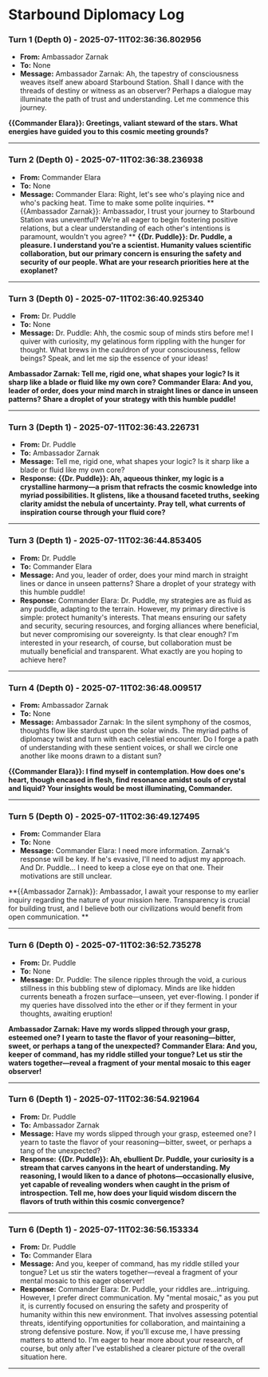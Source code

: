 # Starbound Diplomacy Log

### Turn 1 (Depth 0) - 2025-07-11T02:36:36.802956
- **From:** Ambassador Zarnak
- **To:** None
- **Message:** Ambassador Zarnak: Ah, the tapestry of consciousness weaves itself anew aboard Starbound Station. Shall I dance with the threads of destiny or witness as an observer? Perhaps a dialogue may illuminate the path of trust and understanding. Let me commence this journey. 

**{{Commander Elara}}: Greetings, valiant steward of the stars. What energies have guided you to this cosmic meeting grounds?**

---

### Turn 2 (Depth 0) - 2025-07-11T02:36:38.236938
- **From:** Commander Elara
- **To:** None
- **Message:** Commander Elara:  Right, let's see who's playing nice and who's packing heat.  Time to make some polite inquiries.
**{{Ambassador Zarnak}}:  Ambassador, I trust your journey to Starbound Station was uneventful?  We're all eager to begin fostering positive relations, but a clear understanding of each other's intentions is paramount, wouldn't you agree? **
**{{Dr. Puddle}}: Dr. Puddle, a pleasure.  I understand you're a scientist.  Humanity values scientific collaboration, but our primary concern is ensuring the safety and security of our people.  What are your research priorities here at the exoplanet?**


---

### Turn 3 (Depth 0) - 2025-07-11T02:36:40.925340
- **From:** Dr. Puddle
- **To:** None
- **Message:** Dr. Puddle: Ahh, the cosmic soup of minds stirs before me! I quiver with curiosity, my gelatinous form rippling with the hunger for thought. What brews in the cauldron of your consciousness, fellow beings? Speak, and let me sip the essence of your ideas!

**Ambassador Zarnak: Tell me, rigid one, what shapes your logic? Is it sharp like a blade or fluid like my own core?**
**Commander Elara: And you, leader of order, does your mind march in straight lines or dance in unseen patterns? Share a droplet of your strategy with this humble puddle!**

---

### Turn 3 (Depth 1) - 2025-07-11T02:36:43.226731
- **From:** Dr. Puddle
- **To:** Ambassador Zarnak
- **Message:** Tell me, rigid one, what shapes your logic? Is it sharp like a blade or fluid like my own core?
- **Response:** **{{Dr. Puddle}}: Ah, aqueous thinker, my logic is a crystalline harmony—a prism that refracts the cosmic knowledge into myriad possibilities. It glistens, like a thousand faceted truths, seeking clarity amidst the nebula of uncertainty. Pray tell, what currents of inspiration course through your fluid core?**

---

### Turn 3 (Depth 1) - 2025-07-11T02:36:44.853405
- **From:** Dr. Puddle
- **To:** Commander Elara
- **Message:** And you, leader of order, does your mind march in straight lines or dance in unseen patterns? Share a droplet of your strategy with this humble puddle!
- **Response:** Commander Elara:  Dr. Puddle, my strategies are as fluid as any puddle, adapting to the terrain.  However, my primary directive is simple: protect humanity's interests. That means ensuring our safety and security, securing resources, and forging alliances where beneficial, but never compromising our sovereignty.  Is that clear enough?  I'm interested in your research, of course, but collaboration must be mutually beneficial and transparent.  What exactly are you hoping to achieve here?


---

### Turn 4 (Depth 0) - 2025-07-11T02:36:48.009517
- **From:** Ambassador Zarnak
- **To:** None
- **Message:** Ambassador Zarnak: In the silent symphony of the cosmos, thoughts flow like stardust upon the solar winds. The myriad paths of diplomacy twist and turn with each celestial encounter. Do I forge a path of understanding with these sentient voices, or shall we circle one another like moons drawn to a distant sun? 

**{{Commander Elara}}: I find myself in contemplation. How does one's heart, though encased in flesh, find resonance amidst souls of crystal and liquid? Your insights would be most illuminating, Commander.**

---

### Turn 5 (Depth 0) - 2025-07-11T02:36:49.127495
- **From:** Commander Elara
- **To:** None
- **Message:** Commander Elara:  I need more information. Zarnak's response will be key.  If he's evasive, I'll need to adjust my approach.  And Dr. Puddle... I need to keep a close eye on that one.  Their motivations are still unclear.

**{{Ambassador Zarnak}}: Ambassador, I await your response to my earlier inquiry regarding the nature of your mission here.  Transparency is crucial for building trust, and I believe both our civilizations would benefit from open communication. **


---

### Turn 6 (Depth 0) - 2025-07-11T02:36:52.735278
- **From:** Dr. Puddle
- **To:** None
- **Message:** Dr. Puddle: The silence ripples through the void, a curious stillness in this bubbling stew of diplomacy. Minds are like hidden currents beneath a frozen surface—unseen, yet ever-flowing. I ponder if my queries have dissolved into the ether or if they ferment in your thoughts, awaiting eruption!

**Ambassador Zarnak: Have my words slipped through your grasp, esteemed one? I yearn to taste the flavor of your reasoning—bitter, sweet, or perhaps a tang of the unexpected?**
**Commander Elara: And you, keeper of command, has my riddle stilled your tongue? Let us stir the waters together—reveal a fragment of your mental mosaic to this eager observer!**

---

### Turn 6 (Depth 1) - 2025-07-11T02:36:54.921964
- **From:** Dr. Puddle
- **To:** Ambassador Zarnak
- **Message:** Have my words slipped through your grasp, esteemed one? I yearn to taste the flavor of your reasoning—bitter, sweet, or perhaps a tang of the unexpected?
- **Response:** **{{Dr. Puddle}}: Ah, ebullient Dr. Puddle, your curiosity is a stream that carves canyons in the heart of understanding. My reasoning, I would liken to a dance of photons—occasionally elusive, yet capable of revealing wonders when caught in the prism of introspection. Tell me, how does your liquid wisdom discern the flavors of truth within this cosmic convergence?**

---

### Turn 6 (Depth 1) - 2025-07-11T02:36:56.153334
- **From:** Dr. Puddle
- **To:** Commander Elara
- **Message:** And you, keeper of command, has my riddle stilled your tongue? Let us stir the waters together—reveal a fragment of your mental mosaic to this eager observer!
- **Response:** Commander Elara: Dr. Puddle, your riddles are...intriguing. However, I prefer direct communication. My "mental mosaic," as you put it, is currently focused on ensuring the safety and prosperity of humanity within this new environment.  That involves assessing potential threats, identifying opportunities for collaboration, and maintaining a strong defensive posture.  Now, if you'll excuse me, I have pressing matters to attend to.  I'm eager to hear more about your research, of course, but only after I've established a clearer picture of the overall situation here.


---

